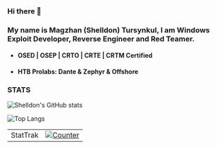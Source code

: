 ### Hi there 👋
### My name is Magzhan (Shelldon) Tursynkul, I am Windows Exploit Developer, Reverse Engineer and Red Teamer.
* #### OSED | OSEP | CRTO | CRTE | CRTM Certified
* #### HTB Prolabs: Dante & Zephyr & Offshore


### STATS
![Shelldon's GitHub stats](https://github-readme-stats.vercel.app/api?username=Sh3lldon&show_icons=true&theme=radical) 

![Top Langs](https://github-readme-stats.vercel.app/api/top-langs/?username=Sh3lldon&layout=compact&theme=radical)

<table>
  <tr>
    <td>StatTrak</td>
    <td><a href="https://github.com/Sh3lldon"><img src="https://profile-counter.glitch.me/Sh3lldon/count.svg" alt="Counter" /></a></td>
  </tr>
</table>
<!--
**Sh3lldon/Sh3lldon** is a ✨ _special_ ✨ repository because its `README.md` (this file) appears on your GitHub profile.

Here are some ideas to get you started:

- 🔭 I’m currently working on ...
- 🌱 I’m currently learning ...
- 👯 I’m looking to collaborate on ...
- 🤔 I’m looking for help with ...
- 💬 Ask me about ...
- 📫 How to reach me: ...
- 😄 Pronouns: ...
- ⚡ Fun fact: ...
-->
